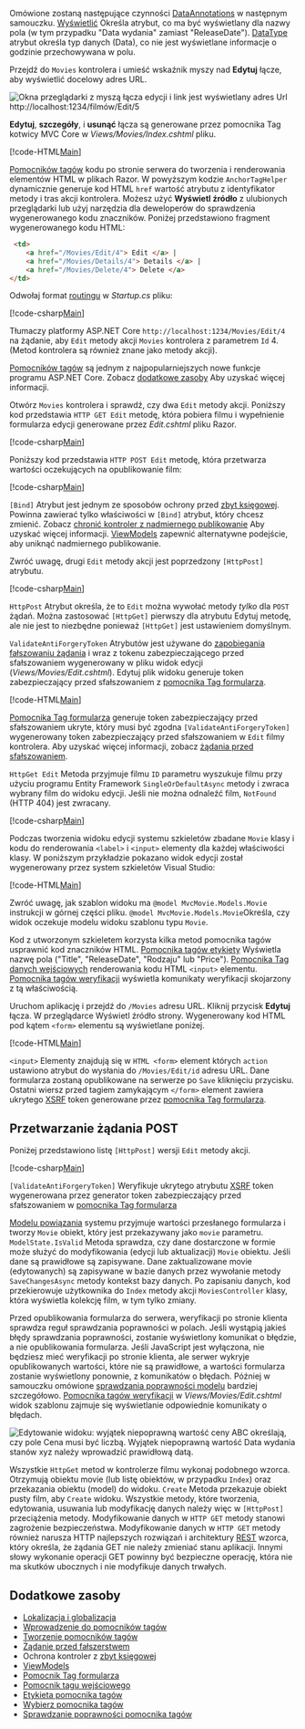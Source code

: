 
Omówione zostaną następujące czynności [DataAnnotations](https://docs.microsoft.com/aspnet/mvc/overview/older-versions/mvc-music-store/mvc-music-store-part-6) w następnym samouczku. [Wyświetlić](https://docs.microsoft.com/aspnet/core/api/microsoft.aspnetcore.mvc.modelbinding.metadata.displaymetadata) Określa atrybut, co ma być wyświetlany dla nazwy pola (w tym przypadku "Data wydania" zamiast "ReleaseDate"). [DataType](https://docs.microsoft.com/aspnet/core/api/microsoft.aspnetcore.mvc.dataannotations.internal.datatypeattributeadapter) atrybut określa typ danych (Data), co nie jest wyświetlane informacje o godzinie przechowywana w polu.

Przejdź do `Movies` kontrolera i umieść wskaźnik myszy nad **Edytuj** łącze, aby wyświetlić docelowy adres URL.

![Okna przeglądarki z myszą łącza edycji i link jest wyświetlany adres Url http://localhost:1234/filmów/Edit/5](../../tutorials/first-mvc-app/controller-methods-views/_static/edit7.png)

**Edytuj**, **szczegóły**, i **usunąć** łącza są generowane przez pomocnika Tag kotwicy MVC Core w *Views/Movies/Index.cshtml* pliku.

[!code-HTML[Main](../../tutorials/first-mvc-app/start-mvc/sample/MvcMovie/Views/Movies/IndexOriginal.cshtml?highlight=1-3&range=46-50)]

[Pomocników tagów](xref:mvc/views/tag-helpers/intro) kodu po stronie serwera do tworzenia i renderowania elementów HTML w plikach Razor. W powyższym kodzie `AnchorTagHelper` dynamicznie generuje kod HTML `href` wartość atrybutu z identyfikator metody i tras akcji kontrolera. Możesz użyć **Wyświetl źródło** z ulubionych przeglądarki lub użyj narzędzia dla deweloperów do sprawdzenia wygenerowanego kodu znaczników. Poniżej przedstawiono fragment wygenerowanego kodu HTML:

```html
 <td>
    <a href="/Movies/Edit/4"> Edit </a> |
    <a href="/Movies/Details/4"> Details </a> |
    <a href="/Movies/Delete/4"> Delete </a>
</td>
```

Odwołaj format [routingu](xref:mvc/controllers/routing) w *Startup.cs* pliku:

[!code-csharp[Main](../../tutorials/first-mvc-app/start-mvc/sample/MvcMovie/Startup.cs?name=snippet_1&highlight=5)]

Tłumaczy platformy ASP.NET Core `http://localhost:1234/Movies/Edit/4` na żądanie, aby `Edit` metody akcji `Movies` kontrolera z parametrem `Id` 4. (Metod kontrolera są również znane jako metody akcji).

[Pomocników tagów](xref:mvc/views/tag-helpers/intro) są jednym z najpopularniejszych nowe funkcje programu ASP.NET Core. Zobacz [dodatkowe zasoby](#additional-resources) Aby uzyskać więcej informacji.

Otwórz `Movies` kontrolera i sprawdź, czy dwa `Edit` metody akcji. Poniższy kod przedstawia `HTTP GET Edit` metodę, która pobiera filmu i wypełnienie formularza edycji generowane przez *Edit.cshtml* pliku Razor.

[!code-csharp[Main](../../tutorials/first-mvc-app/start-mvc/sample/MvcMovie/Controllers/MC1.cs?name=snippet_edit1)]

Poniższy kod przedstawia `HTTP POST Edit` metodę, która przetwarza wartości oczekujących na opublikowanie film:

[!code-csharp[Main](../../tutorials/first-mvc-app/start-mvc/sample/MvcMovie/Controllers/MC1.cs?name=snippet_edit2)]

`[Bind]` Atrybut jest jednym ze sposobów ochrony przed [zbyt księgowej](https://docs.microsoft.com/aspnet/mvc/overview/getting-started/getting-started-with-ef-using-mvc/implementing-basic-crud-functionality-with-the-entity-framework-in-asp-net-mvc-application#overpost). Powinna zawierać tylko właściwości w `[Bind]` atrybut, który chcesz zmienić. Zobacz [chronić kontroler z nadmiernego publikowanie](https://docs.microsoft.com/aspnet/mvc/overview/getting-started/getting-started-with-ef-using-mvc/implementing-basic-crud-functionality-with-the-entity-framework-in-asp-net-mvc-application) Aby uzyskać więcej informacji. [ViewModels](http://rachelappel.com/use-viewmodels-to-manage-data-amp-organize-code-in-asp-net-mvc-applications/) zapewnić alternatywne podejście, aby uniknąć nadmiernego publikowanie.

Zwróć uwagę, drugi `Edit` metody akcji jest poprzedzony `[HttpPost]` atrybutu.

[!code-csharp[Main](../../tutorials/first-mvc-app/start-mvc/sample/MvcMovie/Controllers/MC1.cs?name=snippet_edit2&highlight=4)]

`HttpPost` Atrybut określa, że to `Edit` można wywołać metody *tylko* dla `POST` żądań. Można zastosować `[HttpGet]` pierwszy dla atrybutu Edytuj metodę, ale nie jest to niezbędne ponieważ `[HttpGet]` jest ustawieniem domyślnym.

`ValidateAntiForgeryToken` Atrybutów jest używane do [zapobiegania fałszowaniu żądania](xref:security/anti-request-forgery) i wraz z tokenu zabezpieczającego przed sfałszowaniem wygenerowany w pliku widok edycji (*Views/Movies/Edit.cshtml*). Edytuj plik widoku generuje token zabezpieczający przed sfałszowaniem z [pomocnika Tag formularza](xref:mvc/views/working-with-forms).

[!code-HTML[Main](../../tutorials/first-mvc-app/start-mvc/sample/MvcMovie/Views/Movies/Edit.cshtml?range=9)]

[Pomocnika Tag formularza](xref:mvc/views/working-with-forms) generuje token zabezpieczający przed sfałszowaniem ukryte, który musi być zgodna `[ValidateAntiForgeryToken]` wygenerowany token zabezpieczający przed sfałszowaniem w `Edit` filmy kontrolera. Aby uzyskać więcej informacji, zobacz [żądania przed sfałszowaniem](xref:security/anti-request-forgery).

`HttpGet Edit` Metoda przyjmuje filmu `ID` parametru wyszukuje filmu przy użyciu programu Entity Framework `SingleOrDefaultAsync` metody i zwraca wybrany film do widoku edycji. Jeśli nie można odnaleźć film, `NotFound` (HTTP 404) jest zwracany.

[!code-csharp[Main](../../tutorials/first-mvc-app/start-mvc/sample/MvcMovie/Controllers/MC1.cs?name=snippet_edit1)]

Podczas tworzenia widoku edycji systemu szkieletów zbadane `Movie` klasy i kodu do renderowania `<label>` i `<input>` elementy dla każdej właściwości klasy. W poniższym przykładzie pokazano widok edycji został wygenerowany przez system szkieletów Visual Studio:

[!code-HTML[Main](../../tutorials/first-mvc-app/start-mvc/sample/MvcMovie/Views/Movies/EditCopy.cshtml?highlight=1)]

Zwróć uwagę, jak szablon widoku ma `@model MvcMovie.Models.Movie` instrukcji w górnej części pliku. `@model MvcMovie.Models.Movie`Określa, czy widok oczekuje modelu widoku szablonu typu `Movie`.

Kod z utworzonym szkieletem korzysta kilka metod pomocnika tagów usprawnić kod znaczników HTML. [Pomocnika tagów etykiety](xref:mvc/views/working-with-forms) Wyświetla nazwę pola ("Title", "ReleaseDate", "Rodzaju" lub "Price"). [Pomocnika Tag danych wejściowych](xref:mvc/views/working-with-forms) renderowania kodu HTML `<input>` elementu. [Pomocnika tagów weryfikacji](xref:mvc/views/working-with-forms) wyświetla komunikaty weryfikacji skojarzony z tą właściwością.

Uruchom aplikację i przejdź do `/Movies` adresu URL. Kliknij przycisk **Edytuj** łącza. W przeglądarce Wyświetl źródło strony. Wygenerowany kod HTML pod kątem `<form>` elementu są wyświetlane poniżej.

[!code-HTML[Main](../../tutorials/first-mvc-app/start-mvc/sample/MvcMovie/Views/Shared/edit_view_source.html?highlight=1,6,10,17,24,28)]

`<input>` Elementy znajdują się w `HTML <form>` element których `action` ustawiono atrybut do wysłania do `/Movies/Edit/id` adresu URL. Dane formularza zostaną opublikowane na serwerze po `Save` kliknięciu przycisku. Ostatni wiersz przed tagiem zamykającym `</form>` element zawiera ukrytego [XSRF](xref:security/anti-request-forgery) token generowane przez [pomocnika Tag formularza](xref:mvc/views/working-with-forms).

## <a name="processing-the-post-request"></a>Przetwarzanie żądania POST

Poniżej przedstawiono listę `[HttpPost]` wersji `Edit` metody akcji.

[!code-csharp[Main](../../tutorials/first-mvc-app/start-mvc/sample/MvcMovie/Controllers/MC1.cs?name=snippet_edit2)]

`[ValidateAntiForgeryToken]` Weryfikuje ukrytego atrybutu [XSRF](xref:security/anti-request-forgery) token wygenerowana przez generator token zabezpieczający przed sfałszowaniem w [pomocnika Tag formularza](xref:mvc/views/working-with-forms)

[Modelu powiązania](xref:mvc/models/model-binding) systemu przyjmuje wartości przesłanego formularza i tworzy `Movie` obiekt, który jest przekazywany jako `movie` parametru. `ModelState.IsValid` Metoda sprawdza, czy dane dostarczone w formie może służyć do modyfikowania (edycji lub aktualizacji) `Movie` obiektu. Jeśli dane są prawidłowe są zapisywane. Dane zaktualizowane movie (edytowanych) są zapisywane w bazie danych przez wywołanie metody `SaveChangesAsync` metody kontekst bazy danych. Po zapisaniu danych, kod przekierowuje użytkownika do `Index` metody akcji `MoviesController` klasy, która wyświetla kolekcję film, w tym tylko zmiany.

Przed opublikowania formularza do serwera, weryfikacji po stronie klienta sprawdza reguł sprawdzania poprawności w polach. Jeśli wystąpią jakieś błędy sprawdzania poprawności, zostanie wyświetlony komunikat o błędzie, a nie opublikowania formularza. Jeśli JavaScript jest wyłączona, nie będziesz mieć weryfikacji po stronie klienta, ale serwer wykryje opublikowanych wartości, które nie są prawidłowe, a wartości formularza zostanie wyświetlony ponownie, z komunikatów o błędach. Później w samouczku omówione [sprawdzania poprawności modelu](xref:mvc/models/validation) bardziej szczegółowo. [Pomocnika tagów weryfikacji](xref:mvc/views/working-with-forms) w *Views/Movies/Edit.cshtml* widok szablonu zajmuje się wyświetlanie odpowiednie komunikaty o błędach.

![Edytowanie widoku: wyjątek niepoprawną wartość ceny ABC określają, czy pole Cena musi być liczbą. Wyjątek niepoprawną wartość Data wydania stanów xyz należy wprowadzić prawidłową datą.](../../tutorials/first-mvc-app/controller-methods-views/_static/val.png)

Wszystkie `HttpGet` metod w kontrolerze filmu wykonaj podobnego wzorca. Otrzymują obiektu movie (lub listę obiektów, w przypadku `Index`) oraz przekazania obiektu (model) do widoku. `Create` Metoda przekazuje obiekt pusty film, aby `Create` widoku. Wszystkie metody, które tworzenia, edytowania, usuwania lub modyfikację danych należy więc w `[HttpPost]` przeciążenia metody. Modyfikowanie danych w `HTTP GET` metody stanowi zagrożenie bezpieczeństwa. Modyfikowanie danych w `HTTP GET` metody również narusza HTTP najlepszych rozwiązań i architektury [REST](http://rest.elkstein.org/) wzorca, który określa, że żądania GET nie należy zmieniać stanu aplikacji. Innymi słowy wykonanie operacji GET powinny być bezpieczne operację, która nie ma skutków ubocznych i nie modyfikuje danych trwałych.

## <a name="additional-resources"></a>Dodatkowe zasoby

* [Lokalizacja i globalizacja](xref:fundamentals/localization)
* [Wprowadzenie do pomocników tagów](xref:mvc/views/tag-helpers/intro)
* [Tworzenie pomocników tagów](xref:mvc/views/tag-helpers/authoring)
* [Żądanie przed fałszerstwem](xref:security/anti-request-forgery)
* Ochrona kontroler z [zbyt księgowej](https://docs.microsoft.com/aspnet/mvc/overview/getting-started/getting-started-with-ef-using-mvc/implementing-basic-crud-functionality-with-the-entity-framework-in-asp-net-mvc-application)
* [ViewModels](http://rachelappel.com/use-viewmodels-to-manage-data-amp-organize-code-in-asp-net-mvc-applications/)
* [Pomocnik Tag formularza](xref:mvc/views/working-with-forms)
* [Pomocnik tagu wejściowego](xref:mvc/views/working-with-forms)
* [Etykieta pomocnika tagów](xref:mvc/views/working-with-forms)
* [Wybierz pomocnika tagów](xref:mvc/views/working-with-forms)
* [Sprawdzanie poprawności pomocnika tagów](xref:mvc/views/working-with-forms)
